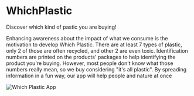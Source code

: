 # WhichPlastic

Discover which kind of pastic you are buying!

Enhancing awareness about the impact of what we consume is the motivation to develop Which Plastic. There are at least 7 types of plastic, only 2 of those are often recycled, and other 2 are even toxic. Identification numbers are printed on the products' packages to help  identifying the product you're buying. However, most people don't know what those numbers really mean, so we buy considering "it's all plastic". By spreading information in a fun way, our app will help people and nature at once

![Which Plastic App](https://github.com/michelicart/whichplastic/blob/master/PrintsScreens/Screens.gif)
